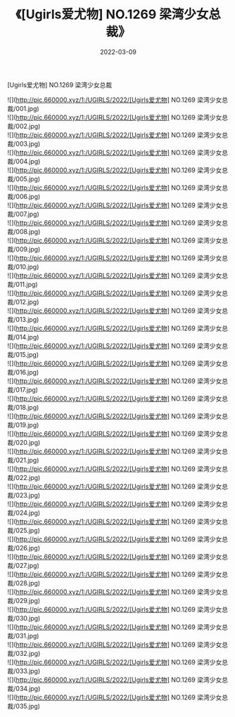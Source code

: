 ﻿---
layout: post
title:  《[Ugirls爱尤物] NO.1269 梁湾少女总裁》
date:   2022-03-09
img: http://pic.660000.xyz/1:/UGIRLS/2022/[Ugirls爱尤物] NO.1269 梁湾少女总裁/000.jpg
categories: [美女, 清纯, 唯美]
---

[Ugirls爱尤物] NO.1269 梁湾少女总裁

 ![](http://pic.660000.xyz/1:/UGIRLS/2022/[Ugirls爱尤物] NO.1269 梁湾少女总裁/001.jpg) <br>![](http://pic.660000.xyz/1:/UGIRLS/2022/[Ugirls爱尤物] NO.1269 梁湾少女总裁/002.jpg) <br>![](http://pic.660000.xyz/1:/UGIRLS/2022/[Ugirls爱尤物] NO.1269 梁湾少女总裁/003.jpg) <br>![](http://pic.660000.xyz/1:/UGIRLS/2022/[Ugirls爱尤物] NO.1269 梁湾少女总裁/004.jpg) <br>![](http://pic.660000.xyz/1:/UGIRLS/2022/[Ugirls爱尤物] NO.1269 梁湾少女总裁/005.jpg) <br>![](http://pic.660000.xyz/1:/UGIRLS/2022/[Ugirls爱尤物] NO.1269 梁湾少女总裁/006.jpg) <br>![](http://pic.660000.xyz/1:/UGIRLS/2022/[Ugirls爱尤物] NO.1269 梁湾少女总裁/007.jpg) <br>![](http://pic.660000.xyz/1:/UGIRLS/2022/[Ugirls爱尤物] NO.1269 梁湾少女总裁/008.jpg) <br>![](http://pic.660000.xyz/1:/UGIRLS/2022/[Ugirls爱尤物] NO.1269 梁湾少女总裁/009.jpg) <br>![](http://pic.660000.xyz/1:/UGIRLS/2022/[Ugirls爱尤物] NO.1269 梁湾少女总裁/010.jpg) <br>![](http://pic.660000.xyz/1:/UGIRLS/2022/[Ugirls爱尤物] NO.1269 梁湾少女总裁/011.jpg) <br>![](http://pic.660000.xyz/1:/UGIRLS/2022/[Ugirls爱尤物] NO.1269 梁湾少女总裁/012.jpg) <br>![](http://pic.660000.xyz/1:/UGIRLS/2022/[Ugirls爱尤物] NO.1269 梁湾少女总裁/013.jpg) <br>![](http://pic.660000.xyz/1:/UGIRLS/2022/[Ugirls爱尤物] NO.1269 梁湾少女总裁/014.jpg) <br>![](http://pic.660000.xyz/1:/UGIRLS/2022/[Ugirls爱尤物] NO.1269 梁湾少女总裁/015.jpg) <br>![](http://pic.660000.xyz/1:/UGIRLS/2022/[Ugirls爱尤物] NO.1269 梁湾少女总裁/016.jpg) <br>![](http://pic.660000.xyz/1:/UGIRLS/2022/[Ugirls爱尤物] NO.1269 梁湾少女总裁/017.jpg) <br>![](http://pic.660000.xyz/1:/UGIRLS/2022/[Ugirls爱尤物] NO.1269 梁湾少女总裁/018.jpg) <br>![](http://pic.660000.xyz/1:/UGIRLS/2022/[Ugirls爱尤物] NO.1269 梁湾少女总裁/019.jpg) <br>![](http://pic.660000.xyz/1:/UGIRLS/2022/[Ugirls爱尤物] NO.1269 梁湾少女总裁/020.jpg) <br>![](http://pic.660000.xyz/1:/UGIRLS/2022/[Ugirls爱尤物] NO.1269 梁湾少女总裁/021.jpg) <br>![](http://pic.660000.xyz/1:/UGIRLS/2022/[Ugirls爱尤物] NO.1269 梁湾少女总裁/022.jpg) <br>![](http://pic.660000.xyz/1:/UGIRLS/2022/[Ugirls爱尤物] NO.1269 梁湾少女总裁/023.jpg) <br>![](http://pic.660000.xyz/1:/UGIRLS/2022/[Ugirls爱尤物] NO.1269 梁湾少女总裁/024.jpg) <br>![](http://pic.660000.xyz/1:/UGIRLS/2022/[Ugirls爱尤物] NO.1269 梁湾少女总裁/025.jpg) <br>![](http://pic.660000.xyz/1:/UGIRLS/2022/[Ugirls爱尤物] NO.1269 梁湾少女总裁/026.jpg) <br>![](http://pic.660000.xyz/1:/UGIRLS/2022/[Ugirls爱尤物] NO.1269 梁湾少女总裁/027.jpg) <br>![](http://pic.660000.xyz/1:/UGIRLS/2022/[Ugirls爱尤物] NO.1269 梁湾少女总裁/028.jpg) <br>![](http://pic.660000.xyz/1:/UGIRLS/2022/[Ugirls爱尤物] NO.1269 梁湾少女总裁/029.jpg) <br>![](http://pic.660000.xyz/1:/UGIRLS/2022/[Ugirls爱尤物] NO.1269 梁湾少女总裁/030.jpg) <br>![](http://pic.660000.xyz/1:/UGIRLS/2022/[Ugirls爱尤物] NO.1269 梁湾少女总裁/031.jpg) <br>![](http://pic.660000.xyz/1:/UGIRLS/2022/[Ugirls爱尤物] NO.1269 梁湾少女总裁/032.jpg) <br>![](http://pic.660000.xyz/1:/UGIRLS/2022/[Ugirls爱尤物] NO.1269 梁湾少女总裁/033.jpg) <br>![](http://pic.660000.xyz/1:/UGIRLS/2022/[Ugirls爱尤物] NO.1269 梁湾少女总裁/034.jpg) <br>![](http://pic.660000.xyz/1:/UGIRLS/2022/[Ugirls爱尤物] NO.1269 梁湾少女总裁/035.jpg) <br>